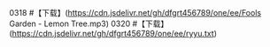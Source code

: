0318  #【下载】(https://cdn.jsdelivr.net/gh/dfgrt456789/one/ee/Fools Garden - Lemon Tree.mp3)
0320  #【下载】(https://cdn.jsdelivr.net/gh/dfgrt456789/one/ee/ryyu.txt)
